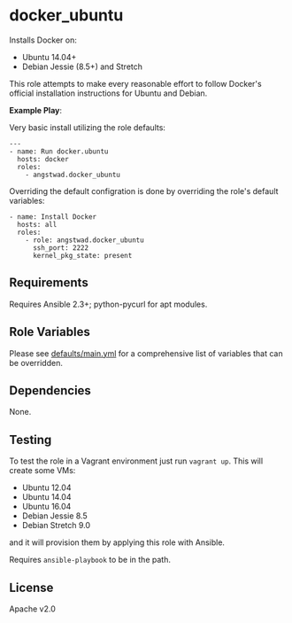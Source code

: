 docker_ubuntu
========

Installs Docker on:

* Ubuntu 14.04+
* Debian Jessie (8.5+) and Stretch

This role attempts to make every reasonable effort to follow Docker's official installation instructions for Ubuntu and Debian.  

**Example Play**:

Very basic install utilizing the role defaults:

```
---
- name: Run docker.ubuntu
  hosts: docker
  roles:
    - angstwad.docker_ubuntu
```

Overriding the default configration is done by overriding the role's default variables:

```
- name: Install Docker
  hosts: all
  roles:
    - role: angstwad.docker_ubuntu
      ssh_port: 2222
      kernel_pkg_state: present
```


Requirements
------------

Requires Ansible 2.3+; python-pycurl for apt modules.

Role Variables
--------------

Please see [defaults/main.yml](https://github.com/angstwad/docker.ubuntu/blob/master/defaults/main.yml) for a comprehensive list of variables that can be overridden.

Dependencies
------------

None.

Testing
-------

To test the role in a Vagrant environment just run `vagrant up`.  This will
create some VMs:

* Ubuntu 12.04
* Ubuntu 14.04
* Ubuntu 16.04
* Debian Jessie 8.5
* Debian Stretch 9.0

and it will provision them by applying this role with Ansible.

Requires `ansible-playbook` to be in the path.

License
-------

Apache v2.0
